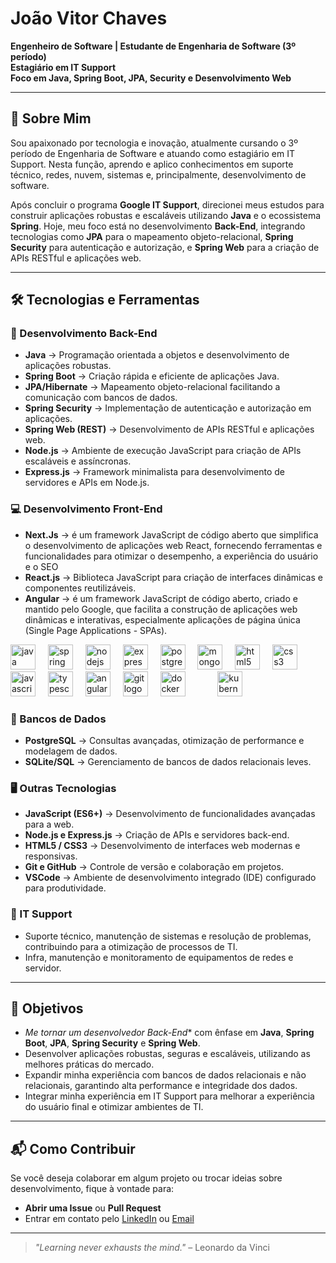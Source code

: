  # João Vitor Chaves  
**Engenheiro de Software | Estudante de Engenharia de Software (3º período)**  
**Estagiário em IT Support**  
**Foco em Java, Spring Boot, JPA, Security e Desenvolvimento Web**  

---

## 📌 Sobre Mim

Sou apaixonado por tecnologia e inovação, atualmente cursando o 3º período de Engenharia de Software e atuando como estagiário em IT Support. Nesta função, aprendo e aplico conhecimentos em suporte técnico, redes, nuvem, sistemas e, principalmente, desenvolvimento de software.

Após concluir o programa **Google IT Support**, direcionei meus estudos para construir aplicações robustas e escaláveis utilizando **Java** e o ecossistema **Spring**. Hoje, meu foco está no desenvolvimento **Back-End**, integrando tecnologias como **JPA** para o mapeamento objeto-relacional, **Spring Security** para autenticação e autorização, e **Spring Web** para a criação de APIs RESTful e aplicações web.

---

## 🛠 Tecnologias e Ferramentas  

### 🚀 Desenvolvimento Back-End  
- **Java** → Programação orientada a objetos e desenvolvimento de aplicações robustas.  
- **Spring Boot** → Criação rápida e eficiente de aplicações Java.  
- **JPA/Hibernate** → Mapeamento objeto-relacional facilitando a comunicação com bancos de dados.  
- **Spring Security** → Implementação de autenticação e autorização em aplicações.  
- **Spring Web (REST)** → Desenvolvimento de APIs RESTful e aplicações web.  
- **Node.js** → Ambiente de execução JavaScript para criação de APIs escaláveis e assíncronas.  
- **Express.js** → Framework minimalista para desenvolvimento de servidores e APIs em Node.js.  

### 💻 Desenvolvimento Front-End  
- **Next.Js** → é um framework JavaScript de código aberto que simplifica o desenvolvimento de aplicações web React, fornecendo ferramentas e funcionalidades para otimizar o desempenho, a experiência do usuário e o SEO
- **React.js** → Biblioteca JavaScript para criação de interfaces dinâmicas e componentes reutilizáveis.  
- **Angular** → é um framework JavaScript de código aberto, criado e mantido pelo Google, que facilita a construção de aplicações web dinâmicas e interativas, especialmente aplicações de página única (Single Page Applications - SPAs). 

<div align="left">
  <img src="https://cdn.jsdelivr.net/gh/devicons/devicon/icons/java/java-original.svg" height="40" alt="java logo"  />
  <img width="12" />
  <img src="https://cdn.jsdelivr.net/gh/devicons/devicon/icons/spring/spring-original.svg" height="40" alt="spring logo"  />
  <img width="12" />
  <img src="https://cdn.jsdelivr.net/gh/devicons/devicon/icons/nodejs/nodejs-original.svg" height="40" alt="nodejs logo"  />
  <img width="12" />
  <img src="https://cdn.jsdelivr.net/gh/devicons/devicon/icons/express/express-original.svg" height="40" alt="express logo"  />
  <img width="12" />
  <img src="https://cdn.jsdelivr.net/gh/devicons/devicon/icons/postgresql/postgresql-original.svg" height="40" alt="postgresql logo"  />
  <img width="12" />
  <img src="https://cdn.jsdelivr.net/gh/devicons/devicon/icons/mongodb/mongodb-original.svg" height="40" alt="mongodb logo"  />
  <img width="12" />
  <img src="https://cdn.jsdelivr.net/gh/devicons/devicon/icons/html5/html5-original.svg" height="40" alt="html5 logo"  />
  <img width="12" />
  <img src="https://cdn.jsdelivr.net/gh/devicons/devicon/icons/css3/css3-original.svg" height="40" alt="css3 logo"  />
  <img width="12" />
  <img src="https://cdn.jsdelivr.net/gh/devicons/devicon/icons/javascript/javascript-original.svg" height="40" alt="javascript logo"  />
  <img width="12" />
  <img src="https://cdn.jsdelivr.net/gh/devicons/devicon/icons/typescript/typescript-original.svg" height="40" alt="typescript logo"  />
  <img width="12" />
  <img src="https://cdn.jsdelivr.net/gh/devicons/devicon/icons/angular/angular-original.svg" height="40" alt="angular logo"  />
  <img width="12" />
  <img src="https://cdn.jsdelivr.net/gh/devicons/devicon/icons/git/git-original.svg" height="40" alt="git logo"  />
  <img width="12" />
  <img src="https://cdn.jsdelivr.net/gh/devicons/devicon/icons/docker/docker-original.svg" height="40" alt="docker logo"  />
  <img width="12" />
  <img width="12" />
  <img width="12" />
  <img src="https://cdn.jsdelivr.net/gh/devicons/devicon/icons/kubernetes/kubernetes-plain.svg" height="40" alt="kubernetes logo"  />
</div>


###

### 💾 Bancos de Dados
- **PostgreSQL** → Consultas avançadas, otimização de performance e modelagem de dados.
- **SQLite/SQL** → Gerenciamento de bancos de dados relacionais leves.

### 🖥️ Outras Tecnologias
- **JavaScript (ES6+)** → Desenvolvimento de funcionalidades avançadas para a web.
- **Node.js e Express.js** → Criação de APIs e servidores back-end.
- **HTML5 / CSS3** → Desenvolvimento de interfaces web modernas e responsivas.
- **Git e GitHub** → Controle de versão e colaboração em projetos.
- **VSCode** → Ambiente de desenvolvimento integrado (IDE) configurado para produtividade.

### 🔧 IT Support
- Suporte técnico, manutenção de sistemas e resolução de problemas, contribuindo para a otimização de processos de TI.
- Infra, manutenção e monitoramento de equipamentos de redes e servidor.

---

## 🎯 Objetivos

- *Me tornar um desenvolvedor Back-End** com ênfase em **Java**, **Spring Boot**, **JPA**, **Spring Security** e **Spring Web**.
- Desenvolver aplicações robustas, seguras e escaláveis, utilizando as melhores práticas do mercado.
- Expandir minha experiência com bancos de dados relacionais e não relacionais, garantindo alta performance e integridade dos dados.
- Integrar minha experiência em IT Support para melhorar a experiência do usuário final e otimizar ambientes de TI.

---

## 📬 Como Contribuir  

Se você deseja colaborar em algum projeto ou trocar ideias sobre desenvolvimento, fique à vontade para:

- **Abrir uma Issue** ou **Pull Request**  
- Entrar em contato pelo [LinkedIn](https://www.linkedin.com/in/jo%C3%A3o-vitor-chaves-9412912b7) ou [Email](mailto:chavesprogrammer@gmail.com)

---

> *"Learning never exhausts the mind."* – Leonardo da Vinci
